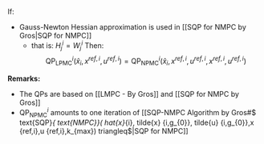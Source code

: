 If:
 - Gauss-Newton Hessian approximation is used in [[SQP for NMPC by Gros|SQP for NMPC]]
	 - that is: $H^{i}_{j} = W^{i}_{j}$
Then:
$$\text{QP}^{i}_{\text{LPMC}}(\hat{x}_{i},x^{ref,i},u^{ref,i}) = \text{QP}^{i}_{\text{NPMC}}(\hat{x}_{i},x^{ref,i},u^{ref,i},x^{ref,i},u^{ref,i})$$

**Remarks:**
- The QPs are based on [[LMPC - By Gros]] and [[SQP for NMPC by Gros]]
- $\text{QP}^{i}_{\text{NPMC}}$ amounts to one iteration of [[SQP-NMPC Algorithm by Gros#$ text{SQP}_{ text{NMPC}}( hat{x}_{i}, tilde{x} {i,g_{0}}, tilde{u} {i,g_{0}},x {ref,i},u {ref,i},k_{max}) triangleq$|SQP for NMPC]]



